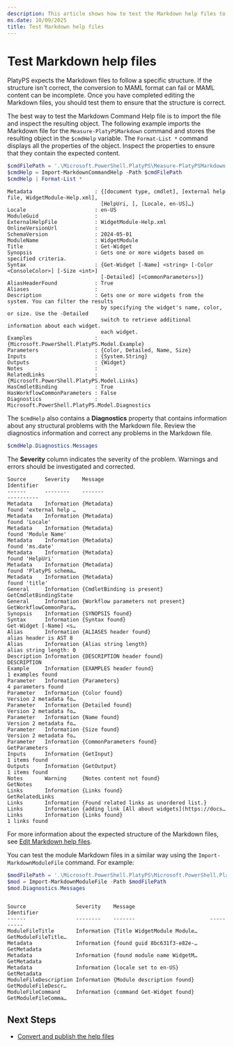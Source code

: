 ```yaml
---
description: This article shows how to test the Markdown help files to ensure that the content follows the expected format.
ms.date: 10/09/2025
title: Test Markdown help files
---
```

# Test Markdown help files

PlatyPS expects the Markdown files to follow a specific structure. If the structure isn't correct,
the conversion to MAML format can fail or MAML content can be incomplete. Once you have completed
editing the Markdown files, you should test them to ensure that the structure is correct.

The best way to test the Markdown Command Help file is to import the file and inspect the resulting
object. The following example imports the Markdown file for the `Measure-PlatyPSMarkdown` command
and stores the resulting object in the `$cmdHelp` variable. The `Format-List *` command displays all
the properties of the object. Inspect the properties to ensure that they contain the expected
content.

```powershell
$cmdFilePath = '.\Microsoft.PowerShell.PlatyPS\Measure-PlatyPSMarkdown.md'
$cmdHelp = Import-MarkdownCommandHelp -Path $cmdFilePath
$cmdHelp | Format-List *
```

```Output
Metadata                    : {[document type, cmdlet], [external help file, WidgetModule-Help.xml],
                              [HelpUri, ], [Locale, en-US]…}
Locale                      : en-US
ModuleGuid                  :
ExternalHelpFile            : WidgetModule-Help.xml
OnlineVersionUrl            :
SchemaVersion               : 2024-05-01
ModuleName                  : WidgetModule
Title                       : Get-Widget
Synopsis                    : Gets one or more widgets based on specified criteria.
Syntax                      : {Get-Widget [-Name] <string> [-Color <ConsoleColor>] [-Size <int>]
                              [-Detailed] [<CommonParameters>]}
AliasHeaderFound            : True
Aliases                     :
Description                 : Gets one or more widgets from the system. You can filter the results
                              by specifying the widget's name, color, or size. Use the -Detailed
                              switch to retrieve additional information about each widget.
                              each widget.
Examples                    : {Microsoft.PowerShell.PlatyPS.Model.Example}
Parameters                  : {Color, Detailed, Name, Size}
Inputs                      : {System.String}
Outputs                     : {Widget}
Notes                       :
RelatedLinks                : {Microsoft.PowerShell.PlatyPS.Model.Links}
HasCmdletBinding            : True
HasWorkflowCommonParameters : False
Diagnostics                 : Microsoft.PowerShell.PlatyPS.Model.Diagnostics
```

The `$cmdHelp` also contains a **Diagnostics** property that contains information about any
structural problems with the Markdown file. Review the diagnostics information and correct any
problems in the Markdown file.

```powershell
$cmdHelp.Diagnostics.Messages
```

The **Severity** column indicates the severity of the problem. Warnings and errors should be
investigated and corrected.

```Output
Source      Severity    Message                                           Identifier
------      --------    -------                                           ----------
Metadata    Information {Metadata}                                        found 'external help …
Metadata    Information {Metadata}                                        found 'Locale'
Metadata    Information {Metadata}                                        found 'Module Name'
Metadata    Information {Metadata}                                        found 'ms.date'
Metadata    Information {Metadata}                                        found 'HelpUri'
Metadata    Information {Metadata}                                        found 'PlatyPS schema…
Metadata    Information {Metadata}                                        found 'title'
General     Information {CmdletBinding is present}                        GetCmdletBindingState
General     Information {Workflow parameters not present}                 GetWorkflowCommonPara…
Synopsis    Information {SYNOPSIS found}
Syntax      Information {Syntax found}                                    Get-Widget [-Name] <s…
Alias       Information {ALIASES header found}                            alias header is AST 8
Alias       Information {Alias string length}                             alias string length: 0
Description Information {DESCRIPTION header found}                        DESCRIPTION
Example     Information {EXAMPLES header found}                           1 examples found
Parameter   Information {Parameters}                                      4 parameters found
Parameter   Information {Color found}                                     Version 2 metadata fo…
Parameter   Information {Detailed found}                                  Version 2 metadata fo…
Parameter   Information {Name found}                                      Version 2 metadata fo…
Parameter   Information {Size found}                                      Version 2 metadata fo…
Parameter   Information {CommonParameters found}                          GetParameters
Inputs      Information {GetInput}                                        1 items found
Outputs     Information {GetOutput}                                       1 items found
Notes       Warning     {Notes content not found}                         GetNotes
Links       Information {Links found}                                     GetRelatedLinks
Links       Information {Found related links as unordered list.}
Links       Information {adding link [All about widgets](https://docs…
Links       Information {Links found}                                     1 links found
```

For more information about the expected structure of the Markdown files, see
[Edit Markdown help files](step-2-edit-markdown-help.md).

You can test the module Markdown files in a similar way using the `Import-MarkdownModuleFile`
command. For example:

```powershell
$modFilePath = '.\Microsoft.PowerShell.PlatyPS\Microsoft.PowerShell.PlatyPS.md'
$mod = Import-MarkdownModuleFile -Path $modFilePath
$mod.Diagnostics.Messages
```

```Output

Source                Severity    Message                        Identifier
------                --------    -------                        ----------
ModuleFileTitle       Information {Title WidgetModule Module…    GetModuleFileTitle…
Metadata              Information {found guid 8bc631f3-e82e-…    GetMetadata
Metadata              Information {found module name WidgetM…    GetMetadata
Metadata              Information {locale set to en-US}          GetMetadata
ModuleFileDescription Information {Module description found}     GetModuleFileDescr…
ModuleFileCommand     Information {command Get-Widget found}     GetModuleFileComma…
```

## Next Steps

- [Convert and publish the help files](step-4-convert-publish-help.md)

